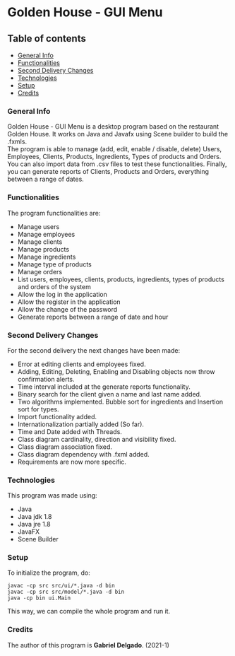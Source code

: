 # Golden House - GUI Menu
## Table of contents
* [General Info](#general-info)
* [Functionalities](#functionalities)
* [Second Delivery Changes](#second-delivery-changes)
* [Technologies](#technologies)
* [Setup](#setup)
* [Credits](#credits)

### General Info
Golden House - GUI Menu is a desktop program based on the restaurant Golden House. It works on Java and Javafx using Scene builder to build the .fxmls.  
The program is able to manage (add, edit, enable / disable, delete) Users, Employees, Clients, Products, Ingredients, Types of products and Orders.  
You can also import data from .csv files to test these functionalities. Finally, you can generate reports of Clients, Products and Orders, everything between a range of dates.
### Functionalities
The program functionalities are:
* Manage users
* Manage employees
* Manage clients
* Manage products
* Manage ingredients
* Manage type of products
* Manage orders
* List users, employees, clients, products, ingredients, types of products and orders of the system
* Allow the log in the application
* Allow the register in the application
* Allow the change of the password
* Generate reports between a range of date and hour

### Second Delivery Changes
For the second delivery the next changes have been made:
* Error at editing clients and employees fixed.
* Adding, Editing, Deleting, Enabling and Disabling objects now throw confirmation alerts.
* Time interval included at the generate reports functionality.
* Binary search for the client given a name and last name added.
* Two algorithms implemented. Bubble sort for ingredients and Insertion sort for types.
* Import functionality added.
* Internationalization partially added (So far).
* Time and Date added with Threads.
* Class diagram cardinality, direction and visibility fixed.
* Class diagram association fixed.
* Class diagram dependency with .fxml added.
* Requirements are now more specific.

### Technologies
This program was made using:
* Java 
* Java jdk 1.8
* Java jre 1.8
* JavaFX
* Scene Builder

### Setup
To initialize the program, do:

```
javac -cp src src/ui/*.java -d bin
javac -cp src src/model/*.java -d bin
java -cp bin ui.Main
```
This way, we can compile the whole program and run it.
### Credits
The author of this program is **Gabriel Delgado**. (2021-1)